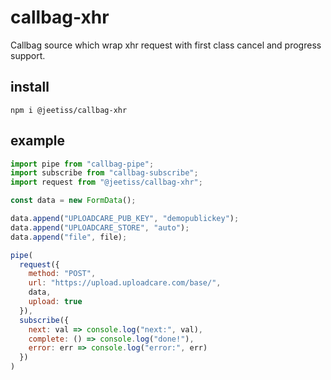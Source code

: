 # callbag-xhr

Callbag source which wrap xhr request with first class cancel and progress support.

## install

```
npm i @jeetiss/callbag-xhr
```

## example

```js
import pipe from "callbag-pipe";
import subscribe from "callbag-subscribe";
import request from "@jeetiss/callbag-xhr";

const data = new FormData();

data.append("UPLOADCARE_PUB_KEY", "demopublickey");
data.append("UPLOADCARE_STORE", "auto");
data.append("file", file);

pipe(
  request({
    method: "POST",
    url: "https://upload.uploadcare.com/base/",
    data,
    upload: true
  }),
  subscribe({
    next: val => console.log("next:", val),
    complete: () => console.log("done!"),
    error: err => console.log("error:", err)
  })
)
```
